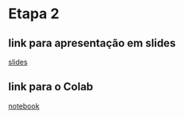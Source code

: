 # Etapa 2

## link para apresentação em slides
[slides](https://docs.google.com/presentation/d/1tB_UB2-5lvaU7zNtOP6CE3Hb0HF17TOx--CLcV8V5PY/edit#slide=id.gf5389d2638_2_)

## link para o Colab
[notebook](https://colab.research.google.com/drive/1noNk1cSJENn0os_op49MzLO63DrtAe0Z#scrollTo=A_x5YgrxNvf7)
